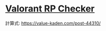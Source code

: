 # [Valorant RP Checker](https://kometarou1145.github.io/Valorant-RP-Checker)
 計算式: https://value-kaden.com/post-44310/
